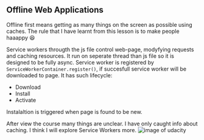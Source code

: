## Offline Web Applications

Offline first means getting as many things on the screen as possible using caches. The rule that I have learnt from this lesson is to make people haaappy :satisfied:

Service workers througth the js file control web-page, modyfying requests and caching resources. It run on seperate thread than js file so it is designed to be fully async. Service worker is registered by `ServiceWorkerContainer.register()`, if succesfull service worker will be downloaded to page. It has such lifecycle:
* Download
* Install
* Activate

Instalaltion is triggered when page is found to be new. 

After view the course many things are unclear. I have only caught info about caching. I think I will explore Service Workers more.
![image of udacity ](https://github.com/yulyasystem/kottans-frontend/blob/master/offline-web-apps/owa)


